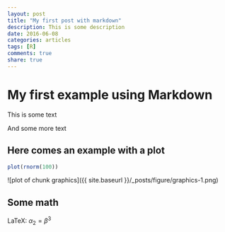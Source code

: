 ```yaml
---
layout: post
title: "My first post with markdown"
description: This is some description
date: 2016-06-08
categories: articles
tags: [R]
comments: true
share: true
---
```



# My first example using Markdown

This is some text

And some more text

## Here comes an example with a plot


```r
plot(rnorm(100))
```

![plot of chunk graphics]({{ site.baseurl }}/_posts/figure/graphics-1.png)


## Some math

LaTeX: $\alpha_2 = \beta^3$

